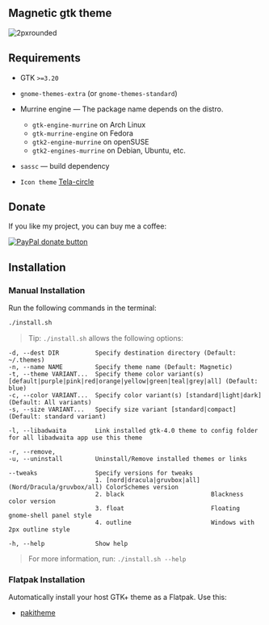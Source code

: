 ## Magnetic gtk theme

![2pxrounded](https://github.com/user-attachments/assets/858bde3b-bb98-42b3-bca0-a47a5ae32d60)

## Requirements

- GTK `>=3.20`
- `gnome-themes-extra` (or `gnome-themes-standard`)
- Murrine engine — The package name depends on the distro.
  - `gtk-engine-murrine` on Arch Linux
  - `gtk-murrine-engine` on Fedora
  - `gtk2-engine-murrine` on openSUSE
  - `gtk2-engines-murrine` on Debian, Ubuntu, etc.
- `sassc` — build dependency

- `Icon theme` [Tela-circle](https://github.com/vinceliuice/Tela-circle-icon-theme)

## Donate

If you like my project, you can buy me a coffee:

<span class="paypal"><a href="https://www.paypal.me/vinceliuice" title="Donate to this project using Paypal"><img src="https://www.paypalobjects.com/webstatic/mktg/Logo/pp-logo-100px.png" alt="PayPal donate button" /></a></span>

## Installation

### Manual Installation

Run the following commands in the terminal:

```sh
./install.sh
```

> Tip: `./install.sh` allows the following options:

```
-d, --dest DIR          Specify destination directory (Default: ~/.themes)
-n, --name NAME         Specify theme name (Default: Magnetic)
-t, --theme VARIANT...  Specify theme color variant(s) [default|purple|pink|red|orange|yellow|green|teal|grey|all] (Default: blue)
-c, --color VARIANT...  Specify color variant(s) [standard|light|dark] (Default: All variants)
-s, --size VARIANT...   Specify size variant [standard|compact] (Default: standard variant)

-l, --libadwaita        Link installed gtk-4.0 theme to config folder for all libadwaita app use this theme

-r, --remove,
-u, --uninstall         Uninstall/Remove installed themes or links

--tweaks                Specify versions for tweaks
                        1. [nord|dracula|gruvbox|all]   (Nord/Dracula/gruvbox/all) ColorSchemes version
                        2. black                        Blackness color version
                        3. float                        Floating gnome-shell panel style
                        4. outline                      Windows with 2px outline style

-h, --help              Show help
```

> For more information, run: `./install.sh --help`

### Flatpak Installation

Automatically install your host GTK+ theme as a Flatpak. Use this:

- [pakitheme](https://github.com/refi64/pakitheme)

